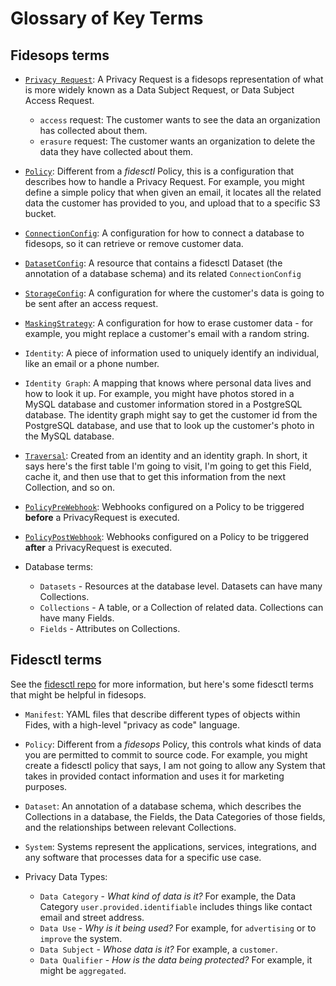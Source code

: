 # Glossary of Key Terms


## Fidesops terms

- [`Privacy Request`](guides/privacy_requests.md): A Privacy Request is a fidesops representation of what is more widely known as a Data Subject Request, or Data Subject Access Request.
    - `access` request: The customer wants to see the data an organization has collected about them.
    - `erasure` request: The customer wants an organization to delete the data they have collected about them.

- [`Policy`](guides/policies.md):  Different from a *fidesctl* Policy, this is a configuration that describes how to handle a Privacy Request. For example, you might define a simple policy that when given an email, it locates all the related data the customer has provided to you, and upload that to a specific S3 bucket.

- [`ConnectionConfig`](guides/database_connectors.md):  A configuration for how to connect a database to fidesops, so it can retrieve or remove customer data.

- [`DatasetConfig`](guides/datasets.md): A resource that contains a fidesctl Dataset (the annotation of a database schema) and its related `ConnectionConfig`

- [`StorageConfig`](guides/storage.md): A configuration for where the customer's data is going to be sent after an access request.

- [`MaskingStrategy`](guides/masking_strategies.md): A configuration for how to erase customer data - for example, you might replace a customer's email with a random string.

- `Identity`: A piece of information used to uniquely identify an individual, like an email or a phone number.

- `Identity Graph`:  A mapping that knows where personal data lives and how to look it up.  For example, you might have photos stored in a MySQL database and customer information stored in a PostgreSQL database.  The identity graph might say to get the customer id from the PostgreSQL database, and use that to look up the customer's photo in the MySQL database.

- [`Traversal`](guides/query_execution.md): Created from an identity and an identity graph. In short, it says here's the first table I'm going to visit, I'm going to get this Field, cache it, and then use that to get this information from the next Collection, and so on.

- [`PolicyPreWebhook`](guides/policy_webhooks.md): Webhooks configured on a Policy to be triggered **before** a PrivacyRequest is executed.

- [`PolicyPostWebhook`](guides/policy_webhooks.md): Webhooks configured on a Policy to be triggered **after** a PrivacyRequest is executed.

- Database terms:

    - `Datasets` - Resources at the database level. Datasets can have many Collections.
    - `Collections` - A table, or a Collection of related data. Collections can have many Fields.
    - `Fields` - Attributes on Collections.


## Fidesctl terms

See the [fidesctl repo](https://github.com/ethyca/fides) for more information, but here's some fidesctl terms that might be helpful in fidesops.

- `Manifest`: YAML files that describe different types of objects within Fides, with a high-level "privacy as code" language. 

- `Policy`: Different from a *fidesops* Policy, this controls what kinds of data you are permitted to commit to source code.  For example, you might create a fidesctl policy that says, I am not going to allow any System that takes in provided contact information and uses it for marketing purposes. 

- `Dataset`: An annotation of a database schema, which describes the Collections in a database, the Fields, the Data Categories of those fields, and the relationships between relevant Collections.

- `System`: Systems represent the applications, services, integrations, and any software that processes data for a specific use case.

- Privacy Data Types:
    - `Data Category` - *What kind of data is it?*  For example, the Data Category `user.provided.identifiable` includes things like contact email and street address.
    - `Data Use` - *Why is it being used?*  For example, for `advertising` or to `improve` the system.
    - `Data Subject` - *Whose data is it?* For example, a `customer`.
    - `Data Qualifier` - *How is the data being protected?* For example, it might be `aggregated`.